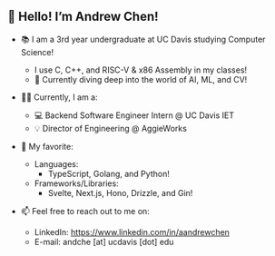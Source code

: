 <h2>👋 Hello! I’m Andrew Chen!</h2>

- 📚 I am a 3rd year undergraduate at UC Davis studying Computer Science!
     - I use C, C++, and RISC-V & x86 Assembly in my classes!
     - 🔎 Currently diving deep into the world of AI, ML, and CV!

- 🧑‍💻 Currently, I am a:
     - 💻 Backend Software Engineer Intern @ UC Davis IET
     - 💡 Director of Engineering @ AggieWorks

- 💞️ My favorite:
     - Languages:
          - TypeScript, Golang, and Python!
     - Frameworks/Libraries:
          - Svelte, Next.js, Hono, Drizzle, and Gin!

- 📫 Feel free to reach out to me on:
   - LinkedIn: https://www.linkedin.com/in/aandrewchen
   - E-mail: andche [at] ucdavis [dot] edu
